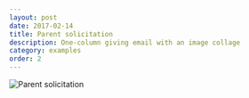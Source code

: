 ```yaml
---
layout: post
date: 2017-02-14
title: Parent solicitation
description: One-column giving email with an image collage
category: examples
order: 2
---
```


![Parent solicitation]({{site.image_path}}/{{page.category}}/parentsfund.jpg)
